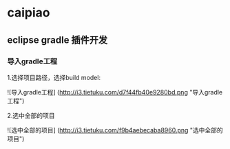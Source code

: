 # caipiao

eclipse gradle 插件开发
--------
### 导入gradle工程

1.选择项目路径，选择build model:

![导入gradle工程] (http://i3.tietuku.com/d7f44fb40e9280bd.png "导入gradle工程")

2.选中全部的项目

![选中全部的项目] (http://i3.tietuku.com/f9b4aebecaba8960.png "选中全部的项目")

###

